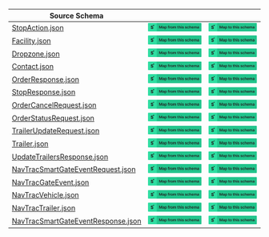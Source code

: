 | Source Schema                                                                                                                                    |                                                                                                                                                                                                                                                                                                                                  |                                                                                                                                                                                                                                                                                                                            |
| ------------------------------------------------------------------------------------------------------------------------------------------------ | -------------------------------------------------------------------------------------------------------------------------------------------------------------------------------------------------------------------------------------------------------------------------------------------------------------------------------- | -------------------------------------------------------------------------------------------------------------------------------------------------------------------------------------------------------------------------------------------------------------------------------------------------------------------------- |
| [StopAction.json](https://raw.githubusercontent.com/Stedi/registry/main/schemas/baton/1.0/StopAction.json)                                       | [![Map from this schema](/images/MapFromThisSchema.svg)](https://terminal.stedi.com/mappings/import?name=Mapping%20from%20Baton's%20StopAction%20schema&referrer=registry-repo&source_json_schema=https://raw.githubusercontent.com/Stedi/registry/main/schemas/baton/1.0/StopAction.json)                                       | [![Map to this schema](/images/MapToThisSchema.svg)](https://terminal.stedi.com/mappings/import?name=Mapping%20to%20Baton's%20StopAction%20schema&referrer=registry-repo&target_json_schema=https://raw.githubusercontent.com/Stedi/registry/main/schemas/baton/1.0/StopAction.json)                                       |
| [Facility.json](https://raw.githubusercontent.com/Stedi/registry/main/schemas/baton/1.0/Facility.json)                                           | [![Map from this schema](/images/MapFromThisSchema.svg)](https://terminal.stedi.com/mappings/import?name=Mapping%20from%20Baton's%20Facility%20schema&referrer=registry-repo&source_json_schema=https://raw.githubusercontent.com/Stedi/registry/main/schemas/baton/1.0/Facility.json)                                           | [![Map to this schema](/images/MapToThisSchema.svg)](https://terminal.stedi.com/mappings/import?name=Mapping%20to%20Baton's%20Facility%20schema&referrer=registry-repo&target_json_schema=https://raw.githubusercontent.com/Stedi/registry/main/schemas/baton/1.0/Facility.json)                                           |
| [Dropzone.json](https://raw.githubusercontent.com/Stedi/registry/main/schemas/baton/1.0/Dropzone.json)                                           | [![Map from this schema](/images/MapFromThisSchema.svg)](https://terminal.stedi.com/mappings/import?name=Mapping%20from%20Baton's%20Dropzone%20schema&referrer=registry-repo&source_json_schema=https://raw.githubusercontent.com/Stedi/registry/main/schemas/baton/1.0/Dropzone.json)                                           | [![Map to this schema](/images/MapToThisSchema.svg)](https://terminal.stedi.com/mappings/import?name=Mapping%20to%20Baton's%20Dropzone%20schema&referrer=registry-repo&target_json_schema=https://raw.githubusercontent.com/Stedi/registry/main/schemas/baton/1.0/Dropzone.json)                                           |
| [Contact.json](https://raw.githubusercontent.com/Stedi/registry/main/schemas/baton/1.0/Contact.json)                                             | [![Map from this schema](/images/MapFromThisSchema.svg)](https://terminal.stedi.com/mappings/import?name=Mapping%20from%20Baton's%20Contact%20schema&referrer=registry-repo&source_json_schema=https://raw.githubusercontent.com/Stedi/registry/main/schemas/baton/1.0/Contact.json)                                             | [![Map to this schema](/images/MapToThisSchema.svg)](https://terminal.stedi.com/mappings/import?name=Mapping%20to%20Baton's%20Contact%20schema&referrer=registry-repo&target_json_schema=https://raw.githubusercontent.com/Stedi/registry/main/schemas/baton/1.0/Contact.json)                                             |
| [OrderResponse.json](https://raw.githubusercontent.com/Stedi/registry/main/schemas/baton/1.0/OrderResponse.json)                                 | [![Map from this schema](/images/MapFromThisSchema.svg)](https://terminal.stedi.com/mappings/import?name=Mapping%20from%20Baton's%20OrderResponse%20schema&referrer=registry-repo&source_json_schema=https://raw.githubusercontent.com/Stedi/registry/main/schemas/baton/1.0/OrderResponse.json)                                 | [![Map to this schema](/images/MapToThisSchema.svg)](https://terminal.stedi.com/mappings/import?name=Mapping%20to%20Baton's%20OrderResponse%20schema&referrer=registry-repo&target_json_schema=https://raw.githubusercontent.com/Stedi/registry/main/schemas/baton/1.0/OrderResponse.json)                                 |
| [StopResponse.json](https://raw.githubusercontent.com/Stedi/registry/main/schemas/baton/1.0/StopResponse.json)                                   | [![Map from this schema](/images/MapFromThisSchema.svg)](https://terminal.stedi.com/mappings/import?name=Mapping%20from%20Baton's%20StopResponse%20schema&referrer=registry-repo&source_json_schema=https://raw.githubusercontent.com/Stedi/registry/main/schemas/baton/1.0/StopResponse.json)                                   | [![Map to this schema](/images/MapToThisSchema.svg)](https://terminal.stedi.com/mappings/import?name=Mapping%20to%20Baton's%20StopResponse%20schema&referrer=registry-repo&target_json_schema=https://raw.githubusercontent.com/Stedi/registry/main/schemas/baton/1.0/StopResponse.json)                                   |
| [OrderCancelRequest.json](https://raw.githubusercontent.com/Stedi/registry/main/schemas/baton/1.0/OrderCancelRequest.json)                       | [![Map from this schema](/images/MapFromThisSchema.svg)](https://terminal.stedi.com/mappings/import?name=Mapping%20from%20Baton's%20OrderCancelRequest%20schema&referrer=registry-repo&source_json_schema=https://raw.githubusercontent.com/Stedi/registry/main/schemas/baton/1.0/OrderCancelRequest.json)                       | [![Map to this schema](/images/MapToThisSchema.svg)](https://terminal.stedi.com/mappings/import?name=Mapping%20to%20Baton's%20OrderCancelRequest%20schema&referrer=registry-repo&target_json_schema=https://raw.githubusercontent.com/Stedi/registry/main/schemas/baton/1.0/OrderCancelRequest.json)                       |
| [OrderStatusRequest.json](https://raw.githubusercontent.com/Stedi/registry/main/schemas/baton/1.0/OrderStatusRequest.json)                       | [![Map from this schema](/images/MapFromThisSchema.svg)](https://terminal.stedi.com/mappings/import?name=Mapping%20from%20Baton's%20OrderStatusRequest%20schema&referrer=registry-repo&source_json_schema=https://raw.githubusercontent.com/Stedi/registry/main/schemas/baton/1.0/OrderStatusRequest.json)                       | [![Map to this schema](/images/MapToThisSchema.svg)](https://terminal.stedi.com/mappings/import?name=Mapping%20to%20Baton's%20OrderStatusRequest%20schema&referrer=registry-repo&target_json_schema=https://raw.githubusercontent.com/Stedi/registry/main/schemas/baton/1.0/OrderStatusRequest.json)                       |
| [TrailerUpdateRequest.json](https://raw.githubusercontent.com/Stedi/registry/main/schemas/baton/1.0/TrailerUpdateRequest.json)                   | [![Map from this schema](/images/MapFromThisSchema.svg)](https://terminal.stedi.com/mappings/import?name=Mapping%20from%20Baton's%20TrailerUpdateRequest%20schema&referrer=registry-repo&source_json_schema=https://raw.githubusercontent.com/Stedi/registry/main/schemas/baton/1.0/TrailerUpdateRequest.json)                   | [![Map to this schema](/images/MapToThisSchema.svg)](https://terminal.stedi.com/mappings/import?name=Mapping%20to%20Baton's%20TrailerUpdateRequest%20schema&referrer=registry-repo&target_json_schema=https://raw.githubusercontent.com/Stedi/registry/main/schemas/baton/1.0/TrailerUpdateRequest.json)                   |
| [Trailer.json](https://raw.githubusercontent.com/Stedi/registry/main/schemas/baton/1.0/Trailer.json)                                             | [![Map from this schema](/images/MapFromThisSchema.svg)](https://terminal.stedi.com/mappings/import?name=Mapping%20from%20Baton's%20Trailer%20schema&referrer=registry-repo&source_json_schema=https://raw.githubusercontent.com/Stedi/registry/main/schemas/baton/1.0/Trailer.json)                                             | [![Map to this schema](/images/MapToThisSchema.svg)](https://terminal.stedi.com/mappings/import?name=Mapping%20to%20Baton's%20Trailer%20schema&referrer=registry-repo&target_json_schema=https://raw.githubusercontent.com/Stedi/registry/main/schemas/baton/1.0/Trailer.json)                                             |
| [UpdateTrailersResponse.json](https://raw.githubusercontent.com/Stedi/registry/main/schemas/baton/1.0/UpdateTrailersResponse.json)               | [![Map from this schema](/images/MapFromThisSchema.svg)](https://terminal.stedi.com/mappings/import?name=Mapping%20from%20Baton's%20UpdateTrailersResponse%20schema&referrer=registry-repo&source_json_schema=https://raw.githubusercontent.com/Stedi/registry/main/schemas/baton/1.0/UpdateTrailersResponse.json)               | [![Map to this schema](/images/MapToThisSchema.svg)](https://terminal.stedi.com/mappings/import?name=Mapping%20to%20Baton's%20UpdateTrailersResponse%20schema&referrer=registry-repo&target_json_schema=https://raw.githubusercontent.com/Stedi/registry/main/schemas/baton/1.0/UpdateTrailersResponse.json)               |
| [NavTracSmartGateEventRequest.json](https://raw.githubusercontent.com/Stedi/registry/main/schemas/baton/1.0/NavTracSmartGateEventRequest.json)   | [![Map from this schema](/images/MapFromThisSchema.svg)](https://terminal.stedi.com/mappings/import?name=Mapping%20from%20Baton's%20NavTracSmartGateEventRequest%20schema&referrer=registry-repo&source_json_schema=https://raw.githubusercontent.com/Stedi/registry/main/schemas/baton/1.0/NavTracSmartGateEventRequest.json)   | [![Map to this schema](/images/MapToThisSchema.svg)](https://terminal.stedi.com/mappings/import?name=Mapping%20to%20Baton's%20NavTracSmartGateEventRequest%20schema&referrer=registry-repo&target_json_schema=https://raw.githubusercontent.com/Stedi/registry/main/schemas/baton/1.0/NavTracSmartGateEventRequest.json)   |
| [NavTracGateEvent.json](https://raw.githubusercontent.com/Stedi/registry/main/schemas/baton/1.0/NavTracGateEvent.json)                           | [![Map from this schema](/images/MapFromThisSchema.svg)](https://terminal.stedi.com/mappings/import?name=Mapping%20from%20Baton's%20NavTracGateEvent%20schema&referrer=registry-repo&source_json_schema=https://raw.githubusercontent.com/Stedi/registry/main/schemas/baton/1.0/NavTracGateEvent.json)                           | [![Map to this schema](/images/MapToThisSchema.svg)](https://terminal.stedi.com/mappings/import?name=Mapping%20to%20Baton's%20NavTracGateEvent%20schema&referrer=registry-repo&target_json_schema=https://raw.githubusercontent.com/Stedi/registry/main/schemas/baton/1.0/NavTracGateEvent.json)                           |
| [NavTracVehicle.json](https://raw.githubusercontent.com/Stedi/registry/main/schemas/baton/1.0/NavTracVehicle.json)                               | [![Map from this schema](/images/MapFromThisSchema.svg)](https://terminal.stedi.com/mappings/import?name=Mapping%20from%20Baton's%20NavTracVehicle%20schema&referrer=registry-repo&source_json_schema=https://raw.githubusercontent.com/Stedi/registry/main/schemas/baton/1.0/NavTracVehicle.json)                               | [![Map to this schema](/images/MapToThisSchema.svg)](https://terminal.stedi.com/mappings/import?name=Mapping%20to%20Baton's%20NavTracVehicle%20schema&referrer=registry-repo&target_json_schema=https://raw.githubusercontent.com/Stedi/registry/main/schemas/baton/1.0/NavTracVehicle.json)                               |
| [NavTracTrailer.json](https://raw.githubusercontent.com/Stedi/registry/main/schemas/baton/1.0/NavTracTrailer.json)                               | [![Map from this schema](/images/MapFromThisSchema.svg)](https://terminal.stedi.com/mappings/import?name=Mapping%20from%20Baton's%20NavTracTrailer%20schema&referrer=registry-repo&source_json_schema=https://raw.githubusercontent.com/Stedi/registry/main/schemas/baton/1.0/NavTracTrailer.json)                               | [![Map to this schema](/images/MapToThisSchema.svg)](https://terminal.stedi.com/mappings/import?name=Mapping%20to%20Baton's%20NavTracTrailer%20schema&referrer=registry-repo&target_json_schema=https://raw.githubusercontent.com/Stedi/registry/main/schemas/baton/1.0/NavTracTrailer.json)                               |
| [NavTracSmartGateEventResponse.json](https://raw.githubusercontent.com/Stedi/registry/main/schemas/baton/1.0/NavTracSmartGateEventResponse.json) | [![Map from this schema](/images/MapFromThisSchema.svg)](https://terminal.stedi.com/mappings/import?name=Mapping%20from%20Baton's%20NavTracSmartGateEventResponse%20schema&referrer=registry-repo&source_json_schema=https://raw.githubusercontent.com/Stedi/registry/main/schemas/baton/1.0/NavTracSmartGateEventResponse.json) | [![Map to this schema](/images/MapToThisSchema.svg)](https://terminal.stedi.com/mappings/import?name=Mapping%20to%20Baton's%20NavTracSmartGateEventResponse%20schema&referrer=registry-repo&target_json_schema=https://raw.githubusercontent.com/Stedi/registry/main/schemas/baton/1.0/NavTracSmartGateEventResponse.json) |